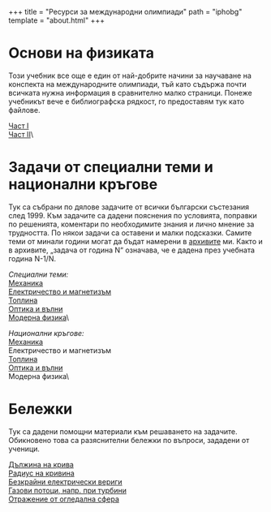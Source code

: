 +++
title = "Ресурси за международни олимпиади"
path = "iphobg"
template = "about.html"
+++

# Основи на физиката

Този учебник все още е един от най-добрите начини за научаване на конспекта на международните олимпиади, тъй като съдържа почти всичката нужна информация в сравнително малко страници. Понеже учебникът вече е библиографска рядкост, го предоставям тук като файлове.   

[Част I](https://mega.nz/file/6NJzFYTK#YHvmCWNXhHqLTroNyDuRFIgkfHP2ZJuICo4P3_gjvkc)\
[Част II](https://mega.nz/file/7AhiGZCA#oRh_E5ORXrPmZKc0j_lYj6CINXNIPo-_WhJ60-1n9fQ)\

# Задачи от специални теми и национални кръгове

Тук са събрани по дялове задачите от всички български състезания след 1999. Към задачите са дадени пояснения по условията, поправки по решенията, коментари по необходимите знания и лично мнение за трудността. По някои задачи са оставени и малки подсказки. Самите теми от минали години могат да бъдат намерени в [архивите](/teaching) ми. Както и в архивите, „задача от година N“ означава, че е дадена през учебната година N-1/N.
 
*Специални теми:*\
[Механика](/iphobg/mech.pdf)\
[Електричество и магнетизъм](/iphobg/emag.pdf)\
[Топлина](/iphobg/thermo.pdf)\
[Оптика и вълни](/iphobg/optics.pdf)\
[Модерна физика](/iphobg/modern.pdf)\

*Национални кръгове:*\
[Механика](/iphobg/mech_nat.pdf)\
Електричество и магнетизъм\
[Топлина](/iphobg/thermo_nat.pdf)\
[Оптика и вълни](/iphobg/optics_nat.pdf)\
Модерна физика\

# Бележки

Тук са дадени помощни материали към решаването на задачите. Обикновено това са разяснителни бележки по въпроси, зададени от ученици.

[Дължина на крива](/iphobg/DuljinaNaKriva.pdf)\
[Радиус на кривина](/iphobg/RadiusNaKrivina.pdf)\
[Безкрайни електрически вериги](/iphobg/BezkrainiVerigi.pdf)\
[Газови потоци, напр. при турбини](/iphobg/JouleThomson.pdf)\
[Отражение от огледална сфера](/iphobg/OgledalnaSfera.pdf)

